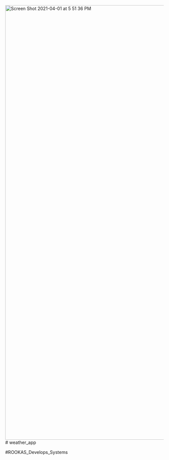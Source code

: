 <img width="1380" alt="Screen Shot 2021-04-01 at 5 51 36 PM" src="https://user-images.githubusercontent.com/38469892/113312529-102d5480-9313-11eb-9443-0c94be647bdd.png">
# weather_app

#ROOKAS_Develops_Systems
